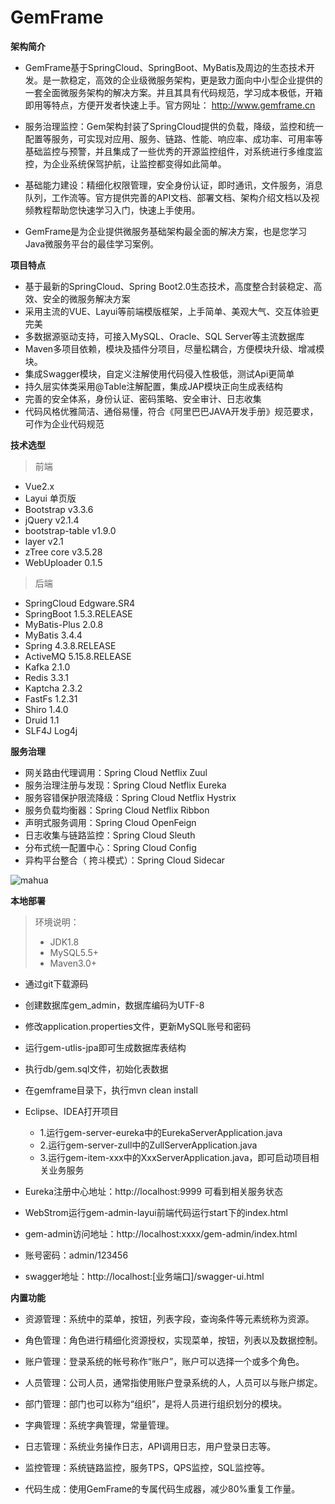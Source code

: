 # GemFrame

**架构简介**

- GemFrame基于SpringCloud、SpringBoot、MyBatis及周边的生态技术开发。是一款稳定，高效的企业级微服务架构，更是致力面向中小型企业提供的一套全面微服务架构的解决方案。并且其具有代码规范，学习成本极低，开箱即用等特点，方便开发者快速上手。官方网址： http://www.gemframe.cn

- 服务治理监控：Gem架构封装了SpringCloud提供的负载，降级，监控和统一配置等服务，可实现对应用、服务、链路、性能、响应率、成功率、可用率等基础监控与预警，并且集成了一些优秀的开源监控组件，对系统进行多维度监控，为企业系统保驾护航，让监控都变得如此简单。

- 基础能力建设：精细化权限管理，安全身份认证，即时通讯，文件服务，消息队列，工作流等。官方提供完善的API文档、部署文档、架构介绍文档以及视频教程帮助您快速学习入门，快速上手使用。

- GemFrame是为企业提供微服务基础架构最全面的解决方案，也是您学习Java微服务平台的最佳学习案例。

**项目特点**

- 基于最新的SpringCloud、Spring Boot2.0生态技术，高度整合封装稳定、高效、安全的微服务解决方案
- 采用主流的VUE、Layui等前端模版框架，上手简单、美观大气、交互体验更完美
- 多数据源驱动支持，可接入MySQL、Oracle、SQL Server等主流数据库
- Maven多项目依赖，模块及插件分项目，尽量松耦合，方便模块升级、增减模块。  
- 集成Swagger模块，自定义注解使用代码侵入性极低，测试Api更简单
- 持久层实体类采用@Table注解配置，集成JAP模块正向生成表结构
- 完善的安全体系，身份认证、密码策略、安全审计、日志收集 
- 代码风格优雅简洁、通俗易懂，符合《阿里巴巴JAVA开发手册》规范要求，可作为企业代码规范

**技术选型**

>前端
- Vue2.x
- Layui 单页版
- Bootstrap v3.3.6
- jQuery v2.1.4
- bootstrap-table v1.9.0
- layer v2.1
- zTree core v3.5.28
- WebUploader 0.1.5

>后端
- SpringCloud Edgware.SR4
- SpringBoot 1.5.3.RELEASE
- MyBatis-Plus 2.0.8
- MyBatis 3.4.4
- Spring 4.3.8.RELEASE
- ActiveMQ 5.15.8.RELEASE
- Kafka 2.1.0
- Redis 3.3.1
- Kaptcha 2.3.2
- FastFs 1.2.31
- Shiro 1.4.0
- Druid 1.1
- SLF4J Log4j

**服务治理**

- 网关路由代理调用：Spring Cloud Netflix Zuul
- 服务治理注册与发现：Spring Cloud Netflix Eureka
- 服务容错保护限流降级：Spring Cloud Netflix Hystrix
- 服务负载均衡器：Spring Cloud Netflix Ribbon
- 声明式服务调用：Spring Cloud OpenFeign
- 日志收集与链路监控：Spring Cloud Sleuth
- 分布式统一配置中心：Spring Cloud Config
- 异构平台整合（ 挎斗模式）：Spring Cloud Sidecar

![mahua](https://static.oschina.net/uploads/space/2019/0106/205334_lpgP_3967264.png)

**本地部署**
>环境说明：
>- JDK1.8
>- MySQL5.5+
>- Maven3.0+

- 通过git下载源码
- 创建数据库gem_admin，数据库编码为UTF-8
- 修改application.properties文件，更新MySQL账号和密码
- 运行gem-utlis-jpa即可生成数据库表结构
- 执行db/gem.sql文件，初始化表数据
- 在gemframe目录下，执行mvn clean install
- Eclipse、IDEA打开项目
  * 1.运行gem-server-eureka中的EurekaServerApplication.java
  * 2.运行gem-server-zull中的ZullServerApplication.java
  * 3.运行gem-item-xxx中的XxxServerApplication.java，即可启动项目相关业务服务
- Eureka注册中心地址：http://localhost:9999 可看到相关服务状态


- WebStrom运行gem-admin-layui前端代码运行start下的index.html
- gem-admin访问地址：http://localhost:xxxx/gem-admin/index.html
- 账号密码：admin/123456
- swagger地址：http://localhost:[业务端口]/swagger-ui.html


**内置功能**

- 资源管理：系统中的菜单，按钮，列表字段，查询条件等元素统称为资源。

- 角色管理：角色进行精细化资源授权，实现菜单，按钮，列表以及数据控制。

- 账户管理：登录系统的帐号称作“账户”，账户可以选择一个或多个角色。

- 人员管理：公司人员，通常指使用账户登录系统的人，人员可以与账户绑定。

- 部门管理：部门也可以称为“组织”，是将人员进行组织划分的模块。

- 字典管理：系统字典管理，常量管理。

- 日志管理：系统业务操作日志，API调用日志，用户登录日志等。

- 监控管理：系统链路监控，服务TPS，QPS监控，SQL监控等。

- 代码生成：使用GemFrame的专属代码生成器，减少80%重复工作量。

